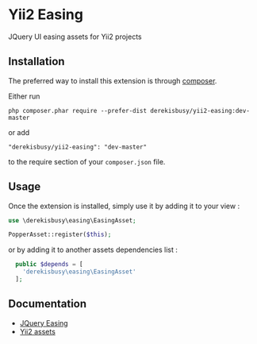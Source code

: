 Yii2 Easing
===========
JQuery UI easing assets for Yii2 projects

Installation
------------

The preferred way to install this extension is through [composer](http://getcomposer.org/download/).

Either run

```
php composer.phar require --prefer-dist derekisbusy/yii2-easing:dev-master
```

or add

```
"derekisbusy/yii2-easing": "dev-master"
```

to the require section of your `composer.json` file.


Usage
-----

Once the extension is installed, simply use it by adding it to your view  :

```php
use \derekisbusy\easing\EasingAsset;

PopperAsset::register($this);
```

or by adding it to another assets dependencies list :

```php
  public $depends = [
    'derekisbusy\easing\EasingAsset'
  ];
```

Documentation
-------------

 * [JQuery Easing](https://jqueryui.com/easing/)
 * [Yii2 assets](https://www.yiiframework.com/doc/guide/2.0/en/structure-assets)
